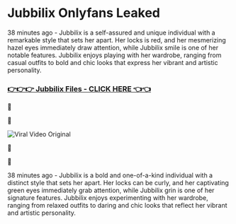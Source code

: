 # Jubbilix Onlyfans Leaked

<p>38 minutes ago - Jubbilix is a self-assured and unique individual with a remarkable style that sets her apart. Her locks is red, and her mesmerizing hazel eyes immediately draw attention, while Jubbilix smile is one of her notable features. Jubbilix enjoys playing with her wardrobe, ranging from casual outfits to bold and chic looks that express her vibrant and artistic personality.</p><p>
<h3><a href="https://fansleaks.com-getfree.pro/jubbilix" rel="nofollow">👉👉👉 Jubbilix Files - CLICK HERE 👈👈</a></h3>
<p>🔻</p>
<p>🔻</p> <p>
<a href="https://fansleaks.com-getfree.pro/jubbilix" rel="nofollow"><img src="https://i.imgur.com/0ZbtXZ5.gif" alt="Viral Video Original" style="max-width: 100%; display: inline-block;" data-target="animated-image.originalImage"></a>
<p>🔻</p>
<p>🔻</p> <p>38 minutes ago - Jubbilix is a bold and one-of-a-kind individual with a distinct style that sets her apart. Her locks can be curly, and her captivating green eyes immediately grab attention, while Jubbilix grin is one of her signature features. Jubbilix enjoys experimenting with her wardrobe, ranging from relaxed outfits to daring and chic looks that reflect her vibrant and artistic personality.</p>